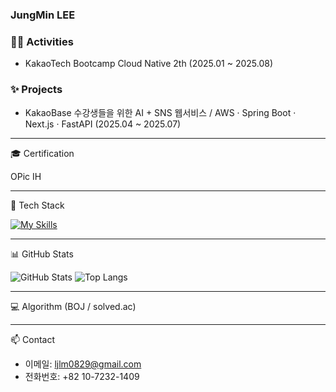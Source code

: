 ### JungMin LEE

### 🏃‍♀️ Activities

- KakaoTech Bootcamp Cloud Native 2th (2025.01 ~ 2025.08)

### ✨ Projects

- KakaoBase 수강생들을 위한 AI + SNS 웹서비스 / AWS · Spring Boot · Next.js · FastAPI (2025.04 ~ 2025.07) 

--- 

🎓 Certification

OPic IH

---

🧰 Tech Stack

[![My Skills](https://skillicons.dev/icons?i=aws,terraform,docker,githubactions,mysql)](https://skillicons.dev)

---

📊 GitHub Stats

![GitHub Stats](https://github-readme-stats.vercel.app/api?username=JungMinB7&show_icons=true&theme=transparent)
![Top Langs](https://github-readme-stats.vercel.app/api/top-langs/?username=JungMinB7&layout=compact)

---

💻 Algorithm (BOJ / solved.ac)


---

📫 Contact

- 이메일: ljlm0829@gmail.com
- 전화번호: +82 10-7232-1409
